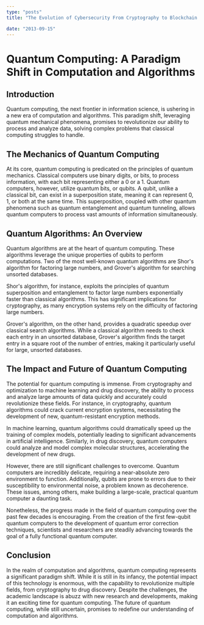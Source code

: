 ```yaml
---
type: "posts"
title: "The Evolution of Cybersecurity From Cryptography to Blockchain Technologies"

date: "2013-09-15"
---
```


# Quantum Computing: A Paradigm Shift in Computation and Algorithms

## Introduction

Quantum computing, the next frontier in information science, is ushering in a new era of computation and algorithms. This paradigm shift, leveraging quantum mechanical phenomena, promises to revolutionize our ability to process and analyze data, solving complex problems that classical computing struggles to handle.

## The Mechanics of Quantum Computing

At its core, quantum computing is predicated on the principles of quantum mechanics. Classical computers use binary digits, or bits, to process information, with each bit representing either a 0 or a 1. Quantum computers, however, utilize quantum bits, or qubits. A qubit, unlike a classical bit, can exist in a superposition state, meaning it can represent 0, 1, or both at the same time. This superposition, coupled with other quantum phenomena such as quantum entanglement and quantum tunneling, allows quantum computers to process vast amounts of information simultaneously.

## Quantum Algorithms: An Overview

Quantum algorithms are at the heart of quantum computing. These algorithms leverage the unique properties of qubits to perform computations. Two of the most well-known quantum algorithms are Shor's algorithm for factoring large numbers, and Grover's algorithm for searching unsorted databases.

Shor's algorithm, for instance, exploits the principles of quantum superposition and entanglement to factor large numbers exponentially faster than classical algorithms. This has significant implications for cryptography, as many encryption systems rely on the difficulty of factoring large numbers.

Grover's algorithm, on the other hand, provides a quadratic speedup over classical search algorithms. While a classical algorithm needs to check each entry in an unsorted database, Grover's algorithm finds the target entry in a square root of the number of entries, making it particularly useful for large, unsorted databases.

## The Impact and Future of Quantum Computing

The potential for quantum computing is immense. From cryptography and optimization to machine learning and drug discovery, the ability to process and analyze large amounts of data quickly and accurately could revolutionize these fields. For instance, in cryptography, quantum algorithms could crack current encryption systems, necessitating the development of new, quantum-resistant encryption methods.

In machine learning, quantum algorithms could dramatically speed up the training of complex models, potentially leading to significant advancements in artificial intelligence. Similarly, in drug discovery, quantum computers could analyze and model complex molecular structures, accelerating the development of new drugs.

However, there are still significant challenges to overcome. Quantum computers are incredibly delicate, requiring a near-absolute zero environment to function. Additionally, qubits are prone to errors due to their susceptibility to environmental noise, a problem known as decoherence. These issues, among others, make building a large-scale, practical quantum computer a daunting task.

Nonetheless, the progress made in the field of quantum computing over the past few decades is encouraging. From the creation of the first few-qubit quantum computers to the development of quantum error correction techniques, scientists and researchers are steadily advancing towards the goal of a fully functional quantum computer.

## Conclusion

In the realm of computation and algorithms, quantum computing represents a significant paradigm shift. While it is still in its infancy, the potential impact of this technology is enormous, with the capability to revolutionize multiple fields, from cryptography to drug discovery. Despite the challenges, the academic landscape is abuzz with new research and developments, making it an exciting time for quantum computing. The future of quantum computing, while still uncertain, promises to redefine our understanding of computation and algorithms.
